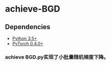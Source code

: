 # achieve-BGD

## Dependencies
* [Python 3.5+](https://www.continuum.io/downloads)
* [PyTorch 0.4.0+](http://pytorch.org)

### achieve BGD.py实现了小批量随机梯度下降。
